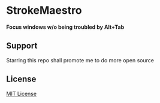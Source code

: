 # StrokeMaestro

**Focus windows w/o being troubled by Alt+Tab**

## Support
Starring this repo shall promote me to do more open source
## License

[MIT License](LICENSE.md)
